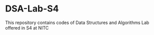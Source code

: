 # DSA-Lab-S4
This repository contains codes of Data Structures and Algorithms Lab offered in S4 at NITC
